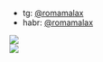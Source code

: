 * tg: [@romamalax](http://t.me/romamalax)
* habr: [@romamalax](http://habr.com/ru/users/romamalax)

[![](https://github-readme-stats.vercel.app/api?username=romalax&count_private=true&theme=default&show_icons=true)](https://github.com/romalax)<br>
[![](https://github-readme-stats-sigma-five.vercel.app/api/top-langs/?username=kireevroi&theme=vue-dark&hide_border=false&include_all_commits=true&count_private=true&layout=compact)](https://github.com/romalax)
